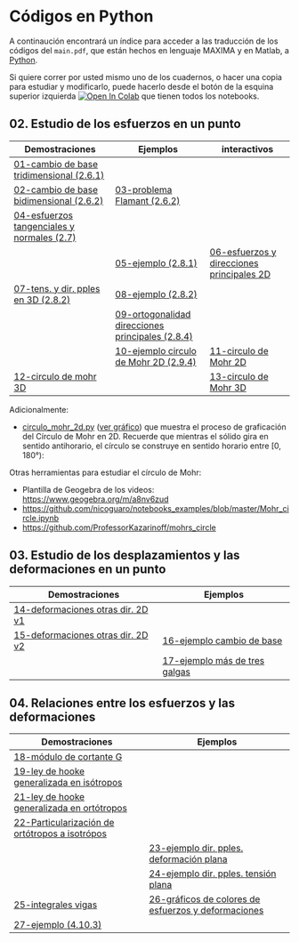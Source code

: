 # Códigos en Python

A continaución encontrará un índice para acceder a las traducción de los códigos del ```main.pdf```, que están hechos en lenguaje MAXIMA y en Matlab, a [Python](https://www.python.org/).

Si quiere correr por usted mismo uno de los cuadernos, o hacer una copia para estudiar y modificarlo, puede hacerlo desde el botón de la esquina superior izquierda <a href="https://colab.research.google.com/?hl=es" target="_parent"><img src="https://colab.research.google.com/assets/colab-badge.svg" alt="Open In Colab"/></a> que tienen todos los notebooks.



## 02. Estudio de los esfuerzos en un punto

| Demostraciones                                                               | Ejemplos                                                         | interactivos|
| ---                                                                          | ---                                                              | ---         |
| [01-cambio de base tridimensional (2.6.1)](01-(2_6_1)-cambio_base_tri.ipynb) |                                                                  |             |                                            
| [02-cambio de base bidimensional (2.6.2)](02-(2_6_2)-cambio_base_bi.ipynb)   | [03-problema Flamant (2.6.2)](03-(2_6_2)-problema_flamant.ipynb) |             |
| [04-esfuerzos tangenciales y normales (2.7)](04-(2_7)-tan_nor_plano.ipynb)   |                                                                  |             |
|                                                                              | [05-ejemplo (2.8.1)](05-(2_8_1)-ejemplo_1.ipynb)                 | [06-esfuerzos y direcciones principales 2D](06-esf_dir_pples_interactivo.ipynb)|
| [07-tens. y dir. pples en 3D (2.8.2)](07-(2_8_2)-tens_dir_princ_3d.ipynb)    | [08-ejemplo (2.8.2)](08-(2_8_2)-ejemplo_1.ipynb)                 |             |
|                                                                              | [09-ortogonalidad direcciones principales (2.8.4)](09-(2_8_4)_ortogonalidad_dir_pples.ipynb)|   |
|                                                                              | [10-ejemplo circulo de Mohr 2D (2.9.4)](10-(2_9_4)-ejemplo_circulo_mohr_2d.ipynb)| [11-circulo de Mohr 2D](11-circulo_mohr_2d_interactivo.ipynb)|
| [12-circulo de mohr 3D](12-(2_9_7)-circulo_mohr_3d.ipynb)                    |                                                                  | [13-circulo de Mohr 3D]()|

Adicionalmente: 
- [circulo_mohr_2d.py](https://github.com/jnramirezg/mecanica_de_solidos_un/blob/main/codigos/cap_02/circulo_mohr_2d.py) ([ver gráfico](https://github.com/jnramirezg/mecanica_de_solidos_un/blob/main/codigos/cap_02/mygif.gif)) que muestra el proceso de graficación del Círculo de Mohr en 2D. Recuerde que mientras el sólido gira en sentido antihorario, el círculo se construye en sentido horario entre [0, 180°):



Otras herramientas para estudiar el círculo de Mohr:
- Plantilla de Geogebra de los videos: <https://www.geogebra.org/m/a8nv6zud>
- <https://github.com/nicoguaro/notebooks_examples/blob/master/Mohr_circle.ipynb>
- <https://github.com/ProfessorKazarinoff/mohrs_circle>

## 03. Estudio de los desplazamientos y las deformaciones en un punto

| Demostraciones                                                     | Ejemplos                                                               |
| ---                                                                | ---                                                                    |
|[14-deformaciones otras dir. 2D v1](14-(3_4)-def_otras_dir(1).ipynb)|                                                                        |
|[15-deformaciones otras dir. 2D v2](15-(3_4)-def_otras_dir(2).ipynb)| [16-ejemplo cambio de base](16-(3_4_2)-ejemplo_cambio_base.ipynb)   |
|                                                                    | [17-ejemplo más de tres galgas](17-(3_4_3)_ejemplo_varias_galgas.ipynb)|

## 04. Relaciones entre los esfuerzos y las deformaciones

| Demostraciones                                                                     | Ejemplos                                                             	         |
| ---                                                                                | ---                                                                   	         |
|[18-módulo de cortante G](18-(4_3_2)-modulo_cortante.ipynb)                         |                                                                        	  	 |
|[19-ley de hooke generalizada en isótropos](19-(4_3_3)-ley_hooke_isotropos.ipynb)   |                     				                            		 	   |
|[21-ley de hooke generalizada en ortótropos](21-(4_3_5)-ley_hooke_ortotropos.ipynb) |                                                                                     |
|[22-Particularización de ortótropos a isotrópos](22-de_ortotropos_a_isotropos.ipynb)|                                                                                     |
|	                                                                                 |[23-ejemplo dir. pples. deformación plana](23-(4_8_3)-ejemplo_DP.ipynb)              |
|	                                                                               |[24-ejemplo dir. pples. tensión plana](24-(4_8_3)-ejemplo_TP.ipynb)                  |
|[25-integrales vigas](25-(4_9_4)_integrales.ipynb)	                                |[26-gráficos de colores de esfuerzos y deformaciones](26-(4_9_6)-graficos_viga.ipynb)|
|[27-ejemplo (4.10.3)]()                      | |           
